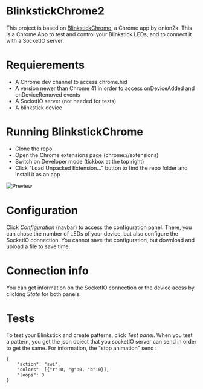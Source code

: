 # BlinkstickChrome2
This project is based on [BlinkstickChrome](https://github.com/onion2k/BlinkstickChrome), a Chrome app by onion2k.
This is a Chrome App to test and control your Blinkstick LEDs, and to connect it with a SocketIO server.

# Requierements
- A Chrome dev channel to access chrome.hid
- A version newer than Chrome 41 in order to access onDeviceAdded and onDeviceRemoved events
- A SocketIO server (not needed for tests)
- A blinkstick device

# Running BlinkstickChrome
- Clone the repo
- Open the Chrome extensions page (chrome://extensions)
- Switch on Developer mode (tickbox at the top right)
- Click "Load Unpacked Extension..." button to find the repo folder and install it as an app

![Preview](https://github.com/NGRP/INNO-chrome-blinkstick/blob/master/assets/preview.png)

# Configuration
Click *Configuration* (navbar) to access the configuration panel. There, you can chose the number of LEDs of your device, but also configure the SocketIO connection. You cannot save the configuration, but download and upload a file to save time.

# Connection info
You can get information on the SocketIO connection or the device acess by clicking *State* for both panels. 

# Tests
To test your Blinkstick and create patterns, click *Test panel*. When you test a pattern, you get the json object that you socketIO server can send in order to get the same. For information, the "stop animation" send :

```
{	
    "action": "swi",
    "colors": [{"r":0, "g":0, "b":0}],
    "loops": 0
}
```
